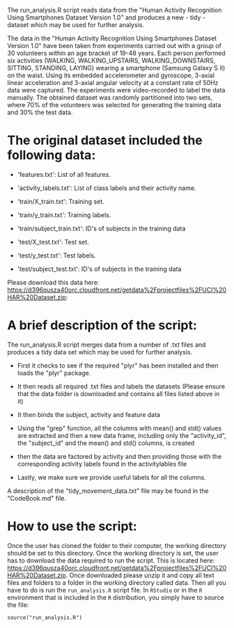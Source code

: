 The run_analysis.R script reads data from the "Human Activity Recognition Using Smartphones Dataset Version 1.0" and produces a new - tidy - dataset which may be used for further analysis.

The data in the "Human Activity Recognition Using Smartphones Dataset Version 1.0" have been taken from experiments carried out with a group of 30 volunteers within an age bracket of 19-48 years. Each person performed six activities (WALKING, WALKING_UPSTAIRS, WALKING_DOWNSTAIRS, SITTING, STANDING, LAYING) wearing a smartphone (Samsung Galaxy S II) on the waist. Using its embedded accelerometer and gyroscope, 3-axial linear acceleration and 3-axial angular velocity at a constant rate of 50Hz data were captured. The experiments were video-recorded to label the data manually. The obtained dataset was randomly partitioned into two sets, where 70% of the volunteers was selected for generating the training data and 30% the test data. 


The original dataset included the following data:
=======================================================
- 'features.txt': List of all features.

- 'activity_labels.txt': List of class labels and their activity name.

- 'train/X_train.txt': Training set.

- 'train/y_train.txt': Training labels.

- 'train/subject_train.txt': ID's of subjects in the training data

- 'test/X_test.txt': Test set.

- 'test/y_test.txt': Test labels.

- 'test/subject_test.txt': ID's of subjects in the training data

Please download this data here: https://d396qusza40orc.cloudfront.net/getdata%2Fprojectfiles%2FUCI%20HAR%20Dataset.zip:


A brief description of the script:
==================================
The run_analysis.R script merges data from a number of .txt files and produces a tidy data set which may be used for further analysis.

- First it checks to see if the required "plyr" has been installed and then loads the "plyr" package.

- It then reads all required .txt files and labels the datasets (Please ensure that the data folder is downloaded and contains all files listed above in it)

- It then binds the subject, activity and feature data 

- Using the "grep" function, all the columns with mean() and std() values are extracted and then a new data frame, including only the "activity_id", the "subject_id" and the mean() and std() columns, is created    

- then the data are factored by activity and then providing those with the corresponding activity labels found in the activitylables file

- Lastly, we make sure we provide useful labels for all the columns.

A description of the "tidy_movement_data.txt" file may be found in the "CodeBook.md" file. 

How to use the script:
=====================================

Once the user has cloned the folder to their computer, the working directory should be set to this directory.  Once the working directory is set, the user has to download the data required to run the script. This is located here: https://d396qusza40orc.cloudfront.net/getdata%2Fprojectfiles%2FUCI%20HAR%20Dataset.zip. Once downloaded please unzip it and copy all text files and folders to a folder in the working directory called data. Then all you have to do is run the `run_analysis.R` script file.  In `RStudio` or in the `R` environment that is included in the `R` distribution, you simply have to source the file:

    source("run_analysis.R")
